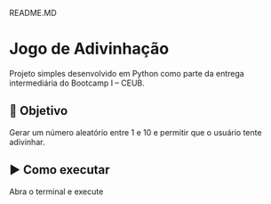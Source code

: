 README.MD
# Jogo de Adivinhação

Projeto simples desenvolvido em Python como parte da entrega intermediária do Bootcamp I – CEUB.

## 🎯 Objetivo

Gerar um número aleatório entre 1 e 10 e permitir que o usuário tente adivinhar.

## ▶️ Como executar

Abra o terminal e execute

